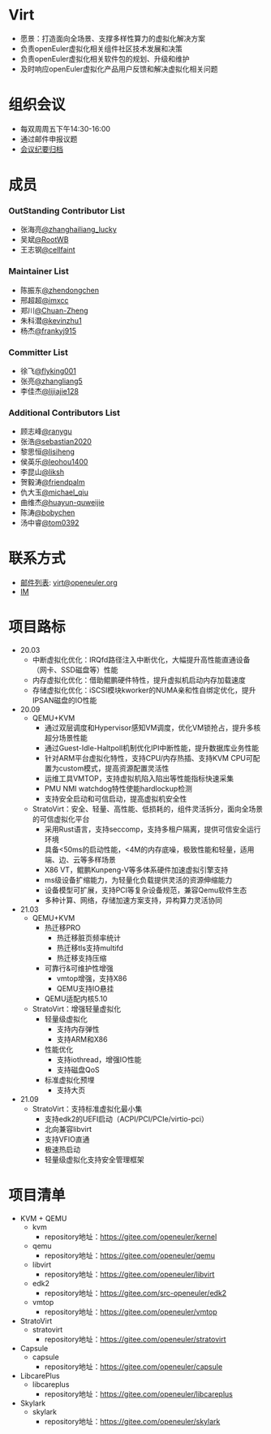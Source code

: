 # Virt

* 愿景：打造面向全场景、支撑多样性算力的虚拟化解决方案
* 负责openEuler虚拟化相关组件社区技术发展和决策
* 负责openEuler虚拟化相关软件包的规划、升级和维护
* 及时响应openEuler虚拟化产品用户反馈和解决虚拟化相关问题


# 组织会议

- 每双周周五下午14:30-16:00
- 通过邮件申报议题
- [会议纪要归档](https://etherpad.openeuler.org/p/Virt-meetings)


# 成员

### OutStanding Contributor List

- 张海亮[@zhanghailiang_lucky](https://gitee.com/zhanghailiang_lucky)
- 吴斌[@RootWB](https://gitee.com/RootWB)
- 王志钢[@cellfaint](https://gitee.com/cellfaint)

### Maintainer List

- 陈振东[@zhendongchen](https://gitee.com/zhendongchen)
- 邢超超[@imxcc](https://gitee.com/imxcc)
- 郑川[@Chuan-Zheng](https://gitee.com/Chuan-Zheng)
- 朱科潜[@kevinzhu1](https://gitee.com/kevinzhu1)
- 杨杰[@frankyj915](https://gitee.com/frankyj915)

### Committer List

- 徐飞[@flyking001](https://gitee.com/flyking001)
- 张亮[@zhangliang5](https://gitee.com/zhangliang5)
- 李佳杰[@lijiajie128](https://gitee.com/lijiajie128)

### Additional Contributors List

- 顾志峰[@ranygu](https://gitee.com/ranygu)
- 张浩[@sebastian2020](https://gitee.com/sebastian2020)
- 黎思恒[@lisiheng](https://gitee.com/lisiheng)
- 侯英乐[@leohou1400](https://gitee.com/leohou1400)
- 李昆山[@liksh](https://gitee.com/liksh)
- 贺毅涛[@friendpalm](https://gitee.com/friendpalm)
- 仇大玉[@michael_qiu](https://gitee.com/Michael_Qiu)
- 曲维杰[@huayun-quweijie](https://gitee.com/huayun-quweijie)
- 陈涛[@bobychen](https://gitee.com/bobychen)
- 汤中睿[@tom0392](https://gitee.com/tom0392)


# 联系方式

- [邮件列表](https://mailweb.openeuler.org/postorius/lists/virt.openeuler.org/): virt@openeuler.org
- [IM](#openeuler-dev)


# 项目路标

- 20.03
    - 中断虚拟化优化：IRQfd路径注入中断优化，大幅提升高性能直通设备（网卡、SSD磁盘等）性能
    - 内存虚拟化优化：借助鲲鹏硬件特性，提升虚拟机启动内存加载速度
    - 存储虚拟化优化：iSCSI模块kworker的NUMA亲和性自绑定优化，提升IPSAN磁盘的IO性能
- 20.09
    - QEMU+KVM
        - 通过双层调度和Hypervisor感知VM调度，优化VM锁抢占，提升多核超分场景性能
        - 通过Guest-Idle-Haltpoll机制优化IPI中断性能，提升数据库业务性能
        - 针对ARM平台虚拟化特性，支持CPU/内存热插、支持KVM CPU可配置为custom模式，提高资源配置灵活性
        - 运维工具VMTOP，支持虚拟机陷入陷出等性能指标快速采集
        - PMU NMI watchdog特性使能hardlockup检测
        - 支持安全启动和可信启动，提高虚拟机安全性
    - StratoVirt：安全、轻量、高性能、低损耗的，组件灵活拆分，面向全场景的可信虚拟化平台
        - 采用Rust语言，支持seccomp，支持多租户隔离，提供可信安全运行环境
        - 具备<50ms的启动性能，<4M的内存底噪，极致性能和轻量，适用端、边、云等多样场景
        - X86 VT，鲲鹏Kunpeng-V等多体系硬件加速虚拟引擎支持
        - ms级设备扩缩能力，为轻量化负载提供灵活的资源伸缩能力
        - 设备模型可扩展，支持PCI等复杂设备规范，兼容Qemu软件生态
        - 多种计算、网络，存储加速方案支持，异构算力灵活协同
- 21.03
    - QEMU+KVM
        - 热迁移PRO
            - 热迁移脏页频率统计
            - 热迁移tls支持multifd
            - 热迁移支持压缩
        - 可靠行&可维护性增强
            - vmtop增强，支持X86
            - QEMU支持IO悬挂
        - QEMU适配内核5.10
    - StratoVirt：增强轻量虚拟化
        - 轻量级虚拟化
            - 支持内存弹性
            - 支持ARM和X86
        - 性能优化
            - 支持iothread，增强IO性能
            - 支持磁盘QoS
        - 标准虚拟化预埋
            - 支持大页
- 21.09
    - StratoVirt：支持标准虚拟化最小集
        - 支持edk2的UEFI启动（ACPI/PCI/PCIe/virtio-pci）
        - 北向兼容libvirt
        - 支持VFIO直通
        - 极速热启动
        - 轻量级虚拟化支持安全管理框架


# 项目清单

- KVM + QEMU
    - kvm
        - repository地址：https://gitee.com/openeuler/kernel
    - qemu
        - repository地址：https://gitee.com/openeuler/qemu
    - libvirt
        - repository地址：https://gitee.com/openeuler/libvirt
    - edk2
        - repository地址：https://gitee.com/src-openeuler/edk2
    - vmtop
        - repository地址：https://gitee.com/openeuler/vmtop
- StratoVirt
    - stratovirt
        - repository地址：https://gitee.com/openeuler/stratovirt
- Capsule
    - capsule
        - repository地址：https://gitee.com/openeuler/capsule
- LibcarePlus
    - libcareplus
        - repository地址：https://gitee.com/openeuler/libcareplus
- Skylark
    - skylark
        - repository地址：https://gitee.com/openeuler/skylark
